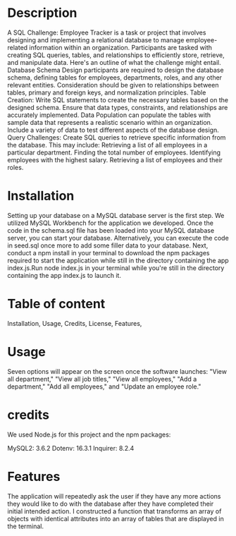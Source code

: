 # Description
A SQL Challenge: Employee Tracker is a task or project that involves designing and implementing a relational database to manage employee-related information within an organization. Participants are tasked with creating SQL queries, tables, and relationships to efficiently store, retrieve, and manipulate data. Here's an outline of what the challenge might entail. Database Schema Design participants are required to design the database schema, defining tables for employees, departments, roles, and any other relevant entities. Consideration should be given to relationships between tables, primary and foreign keys, and normalization principles. Table Creation: Write SQL statements to create the necessary tables based on the designed schema. Ensure that data types, constraints, and relationships are accurately implemented. Data Population can populate the tables with sample data that represents a realistic scenario within an organization. Include a variety of data to test different aspects of the database design. Query Challenges: Create SQL queries to retrieve specific information from the database. This may include: Retrieving a list of all employees in a particular department. Finding the total number of employees. Identifying employees with the highest salary. Retrieving a list of employees and their roles.

# Installation 
Setting up your database on a MySQL database server is the first step. We utilized MySQL Workbench for the application we developed. Once the code in the schema.sql file has been loaded into your MySQL database server, you can start your database. Alternatively, you can execute the code in seed.sql once more to add some filler data to your database. Next, conduct a npm install in your terminal to download the npm packages required to start the application while still in the directory containing the app index.js.Run node index.js in your terminal while you're still in the directory containing the app index.js to launch it.

# Table of content 
Installation, Usage, Credits, License, Features, 


# Usage
Seven options will appear on the screen once the software launches: "View all department," "View all job titles," "View all employees," "Add a department," "Add all employees," and "Update an employee role."

# credits
We used Node.js for this project and the npm packages:

MySQL2: 3.6.2 Dotenv: 16.3.1 Inquirer: 8.2.4

# Features
The application will repeatedly ask the user if they have any more actions they would like to do with the database after they have completed their initial intended action. I constructed a function that transforms an array of objects with identical attributes into an array of tables that are displayed in the terminal. 

